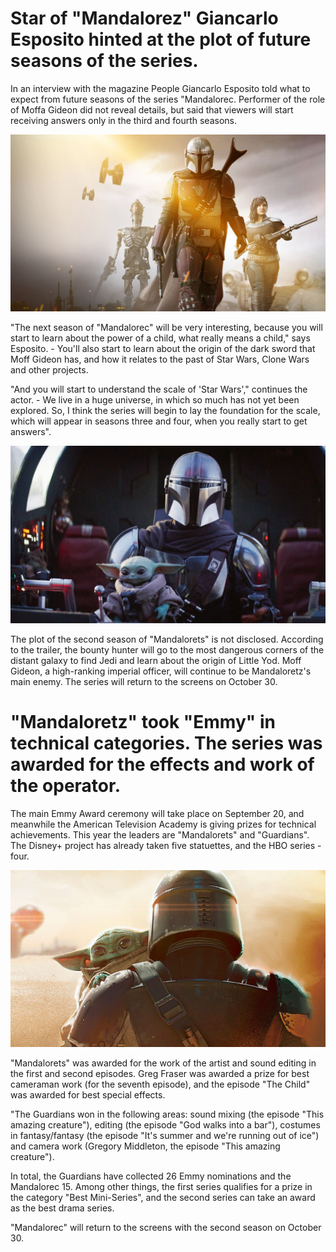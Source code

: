 # Star of "Mandalorez" Giancarlo Esposito hinted at the plot of future seasons of the series.

In an interview with the magazine People Giancarlo Esposito told what to expect from future seasons of the series "Mandalorec. Performer of the role of Moffa Gideon did not reveal details, but said that viewers will start receiving answers only in the third and fourth seasons.

![Branching](Mandalorec1.jpg)

"The next season of "Mandalorec" will be very interesting, because you will start to learn about the power of a child, what really means a child," says Esposito. - You'll also start to learn about the origin of the dark sword that Moff Gideon has, and how it relates to the past of Star Wars, Clone Wars and other projects.

"And you will start to understand the scale of 'Star Wars'," continues the actor. - We live in a huge universe, in which so much has not yet been explored. So, I think the series will begin to lay the foundation for the scale, which will appear in seasons three and four, when you really start to get answers".

![Branching](Mandalorec2.jpg)

The plot of the second season of "Mandalorets" is not disclosed. According to the trailer, the bounty hunter will go to the most dangerous corners of the distant galaxy to find Jedi and learn about the origin of Little Yod. Moff Gideon, a high-ranking imperial officer, will continue to be Mandaloretz's main enemy. The series will return to the screens on October 30.

# "Mandaloretz" took "Emmy" in technical categories. The series was awarded for the effects and work of the operator.

The main Emmy Award ceremony will take place on September 20, and meanwhile the American Television Academy is giving prizes for technical achievements. This year the leaders are "Mandalorets" and "Guardians". The Disney+ project has already taken five statuettes, and the HBO series - four.

![Branching](Mandalorec3.jpg)

"Mandalorets" was awarded for the work of the artist and sound editing in the first and second episodes. Greg Fraser was awarded a prize for best cameraman work (for the seventh episode), and the episode "The Child" was awarded for best special effects.

"The Guardians won in the following areas: sound mixing (the episode "This amazing creature"), editing (the episode "God walks into a bar"), costumes in fantasy/fantasy (the episode "It's summer and we're running out of ice") and camera work (Gregory Middleton, the episode "This amazing creature").

In total, the Guardians have collected 26 Emmy nominations and the Mandalorec 15. Among other things, the first series qualifies for a prize in the category "Best Mini-Series", and the second series can take an award as the best drama series.

"Mandalorec" will return to the screens with the second season on October 30.
